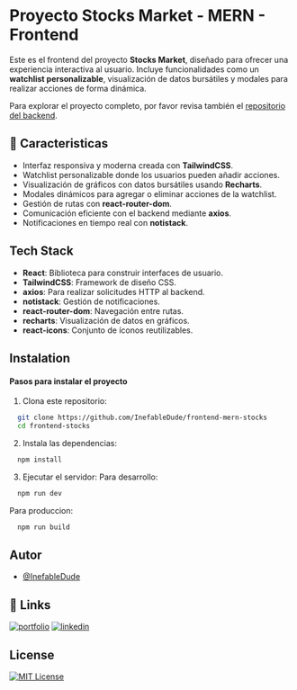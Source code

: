 
# Proyecto Stocks  Market - MERN - Frontend

Este es el frontend del proyecto **Stocks Market**, diseñado para ofrecer una experiencia interactiva al usuario. Incluye funcionalidades como un **watchlist personalizable**, visualización de datos bursátiles y modales para realizar acciones de forma dinámica.

Para explorar el proyecto completo, por favor revisa también el [repositorio del backend](https://github.com/InefableDude/backend-mern-stocks).

## 🌟 Caracteristicas

- Interfaz responsiva y moderna creada con **TailwindCSS**.
- Watchlist personalizable donde los usuarios pueden añadir acciones.
- Visualización de gráficos con datos bursátiles usando **Recharts**.
- Modales dinámicos para agregar o eliminar acciones de la watchlist.
- Gestión de rutas con **react-router-dom**.
- Comunicación eficiente con el backend mediante **axios**.
- Notificaciones en tiempo real con **notistack**.
## Tech Stack
- **React**: Biblioteca para construir interfaces de usuario.
- **TailwindCSS**: Framework de diseño CSS.
- **axios**: Para realizar solicitudes HTTP al backend.
- **notistack**: Gestión de notificaciones.
- **react-router-dom**: Navegación entre rutas.
- **recharts**: Visualización de datos en gráficos.
- **react-icons**: Conjunto de íconos reutilizables.
## Instalation


#### Pasos para instalar el proyecto

1. Clona este repositorio:

```bash
  git clone https://github.com/InefableDude/frontend-mern-stocks
  cd frontend-stocks
```

2. Instala las dependencias:

```bash
  npm install
```

3. Ejecutar el servidor:
Para desarrollo:
```bash
  npm run dev
```
Para produccion:
```bash
  npm run build
```
## Autor

- [@InefableDude](https://github.com/InefableDude)


## 🔗 Links
[![portfolio](https://img.shields.io/badge/my_portfolio-000?style=for-the-badge&logo=ko-fi&logoColor=white)](https:///)
[![linkedin](https://img.shields.io/badge/linkedin-0A66C2?style=for-the-badge&logo=linkedin&logoColor=white)](www.linkedin.com/in/baruch-rafael-rodriguez-covarrubias-3b793a2a5)


## License

[![MIT License](https://img.shields.io/badge/License-MIT-green.svg)](https://choosealicense.com/licenses/mit/)